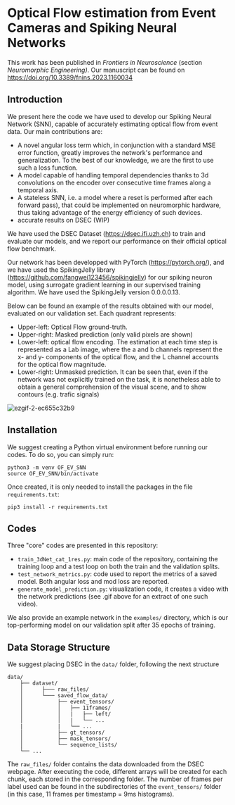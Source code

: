 # Optical Flow estimation from Event Cameras and Spiking Neural Networks

This work has been published in _Frontiers in Neuroscience_ (section _Neuromorphic Engineering)_. Our manuscript can be found on https://doi.org/10.3389/fnins.2023.1160034

## Introduction

We present here the code we have used to develop our Spiking Neural Network (SNN), capable of accurately estimating optical flow from event data. Our main contributions are:

- A novel angular loss term which, in conjunction with a standard MSE error function, greatly improves the network's performance and generalization. To the best of our knowledge, we are the first to use such a loss function.
- A model capable of handling temporal dependencies thanks to 3d convolutions on the encoder over consecutive time frames along a temporal axis.
- A stateless SNN, i.e. a model where a reset is performed after each forward pass), that could be implemented on neuromorphic hardware, thus taking advantage of the energy efficiency of such devices.
- accurate results on DSEC (WIP)

We have used the DSEC Dataset (https://dsec.ifi.uzh.ch) to train and evaluate our models, and we report our performance on their official optical flow benchmark.

Our network has been developped with PyTorch (https://pytorch.org/), and we have used the SpikingJelly library (https://github.com/fangwei123456/spikingjelly) for our spiking neuron model, using surrogate gradient learning in our supervised training algorithm. We have used the SpikingJelly version 0.0.0.0.13.

Below can be found an example of the results obtained with our model, evaluated on our validation set. Each quadrant represents:
- Upper-left: Optical Flow ground-truth.
- Upper-right: Masked prediction (only valid pixels are shown)
- Lower-left: optical flow encoding. The estimation at each time step is represented as a Lab image, where the a and b channels represent the x- and y- components of the optical flow, and the L channel accounts for the optical flow magnitude.
- Lower-right: Unmasked prediction. It can be seen that, even if the network was not explicitly trained on the task, it is nonetheless able to obtain a general comprehension of the visual scene, and to show contours (e.g. trafic signals)

![ezgif-2-ec655c32b9](https://user-images.githubusercontent.com/71754039/217257601-344dc0f9-f58c-4981-b9b1-21b46b35751e.gif)

## Installation

We suggest creating a Python virtual environment before running our codes. To do so, you can simply run:
```
python3 -m venv OF_EV_SNN
source OF_EV_SNN/bin/activate
```

Once created, it is only needed to install the packages in the file ```requirements.txt```:
```
pip3 install -r requirements.txt
```

## Codes

Three "core" codes are presented in this repository:
- ```train_3dNet_cat_1res.py```: main code of the repository, containing the training loop and a test loop on both the train and the validation splits.
- ```test_network_metrics.py```: code used to report the metrics of a saved model. Both angular loss and mod loss are reported.
- ```generate_model_prediction.py```: visualization code, it creates a video with the network predictions (see .gif above for an extract of one such video).

We also provide an example network in the ```examples/``` directory, which is our top-performing model on our validation split after 35 epochs of training.

## Data Storage Structure

We suggest placing DSEC in the ```data/``` folder, following the next structure

```
data/
    ├── dataset/
    │      ├─── raw_files/
    │      └─── saved_flow_data/
    │           ├── event_tensors/
    │           │   ├── 11frames/
    │           │   |   ├── left/
    │           │   |   └── ...
    |           |   └── ...
    │           ├── gt_tensors/
    │           ├── mask_tensors/
    │           └── sequence_lists/
    └── ...  
```

The ```raw_files/``` folder contains the data downloaded from the DSEC webpage. After executing the code, different arrays will be created for each chunk, each stored in the corresponding folder. The number of frames per label used can be found in the subdirectories of the ```event_tensors/``` folder (in this case, 11 frames per timestamp = 9ms histograms).
